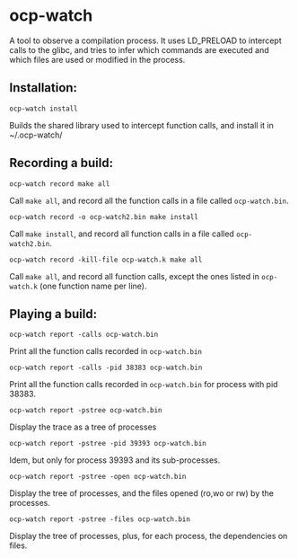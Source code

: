 # ocp-watch

A tool to observe a compilation process. It uses LD_PRELOAD to intercept calls
to the glibc, and tries to infer which commands are executed and which files
are used or modified in the process.

## Installation:

    ocp-watch install

Builds the shared library used to intercept function calls, and install it
in ~/.ocp-watch/


## Recording a build:

    ocp-watch record make all

Call `make all`, and record all the function calls in a file called
`ocp-watch.bin`.

    ocp-watch record -o ocp-watch2.bin make install

Call `make install`, and record all function calls in a file called
`ocp-watch2.bin`.

    ocp-watch record -kill-file ocp-watch.k make all

Call `make all`, and record all function calls, except the ones listed
in `ocp-watch.k` (one function name per line).

## Playing a build:

    ocp-watch report -calls ocp-watch.bin

Print all the function calls recorded in `ocp-watch.bin`

    ocp-watch report -calls -pid 38383 ocp-watch.bin

Print all the function calls recorded in `ocp-watch.bin` for process
with pid 38383.

    ocp-watch report -pstree ocp-watch.bin

Display the trace as a tree of processes

    ocp-watch report -pstree -pid 39393 ocp-watch.bin

Idem, but only for process 39393 and its sub-processes.

    ocp-watch report -pstree -open ocp-watch.bin

Display the tree of processes, and the files opened (ro,wo or rw) by the
processes.

    ocp-watch report -pstree -files ocp-watch.bin

Display the tree of processes, plus, for each process, the dependencies
on files.

